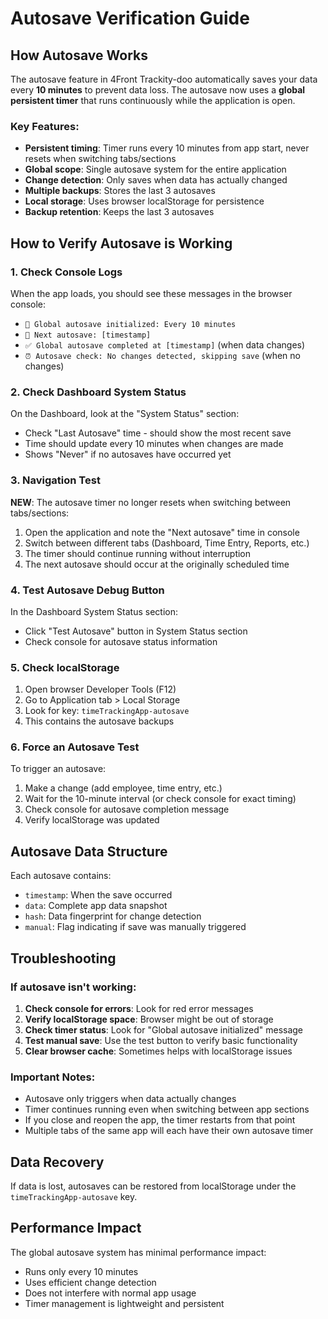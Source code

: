 # Autosave Verification Guide

## How Autosave Works

The autosave feature in 4Front Trackity-doo automatically saves your data every **10 minutes** to prevent data loss. The autosave now uses a **global persistent timer** that runs continuously while the application is open.

### Key Features:

- **Persistent timing**: Timer runs every 10 minutes from app start, never resets when switching tabs/sections
- **Global scope**: Single autosave system for the entire application
- **Change detection**: Only saves when data has actually changed
- **Multiple backups**: Stores the last 3 autosaves
- **Local storage**: Uses browser localStorage for persistence
- **Backup retention**: Keeps the last 3 autosaves

## How to Verify Autosave is Working

### 1. Check Console Logs

When the app loads, you should see these messages in the browser console:

- `🔄 Global autosave initialized: Every 10 minutes`
- `📅 Next autosave: [timestamp]`
- `✅ Global autosave completed at [timestamp]` (when data changes)
- `⏰ Autosave check: No changes detected, skipping save` (when no changes)

### 2. Check Dashboard System Status

On the Dashboard, look at the "System Status" section:

- Check "Last Autosave" time - should show the most recent save
- Time should update every 10 minutes when changes are made
- Shows "Never" if no autosaves have occurred yet

### 3. Navigation Test

**NEW**: The autosave timer no longer resets when switching between tabs/sections:

1. Open the application and note the "Next autosave" time in console
2. Switch between different tabs (Dashboard, Time Entry, Reports, etc.)
3. The timer should continue running without interruption
4. The next autosave should occur at the originally scheduled time

### 4. Test Autosave Debug Button

In the Dashboard System Status section:

- Click "Test Autosave" button in System Status section
- Check console for autosave status information

### 5. Check localStorage

1. Open browser Developer Tools (F12)
2. Go to Application tab > Local Storage
3. Look for key: `timeTrackingApp-autosave`
4. This contains the autosave backups

### 6. Force an Autosave Test

To trigger an autosave:

1. Make a change (add employee, time entry, etc.)
2. Wait for the 10-minute interval (or check console for exact timing)
3. Check console for autosave completion message
4. Verify localStorage was updated

## Autosave Data Structure

Each autosave contains:

- `timestamp`: When the save occurred
- `data`: Complete app data snapshot
- `hash`: Data fingerprint for change detection
- `manual`: Flag indicating if save was manually triggered

## Troubleshooting

### If autosave isn't working:

1. **Check console for errors**: Look for red error messages
2. **Verify localStorage space**: Browser might be out of storage
3. **Check timer status**: Look for "Global autosave initialized" message
4. **Test manual save**: Use the test button to verify basic functionality
5. **Clear browser cache**: Sometimes helps with localStorage issues

### Important Notes:

- Autosave only triggers when data actually changes
- Timer continues running even when switching between app sections
- If you close and reopen the app, the timer restarts from that point
- Multiple tabs of the same app will each have their own autosave timer

## Data Recovery

If data is lost, autosaves can be restored from localStorage under the `timeTrackingApp-autosave` key.

## Performance Impact

The global autosave system has minimal performance impact:

- Runs only every 10 minutes
- Uses efficient change detection
- Does not interfere with normal app usage
- Timer management is lightweight and persistent
